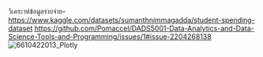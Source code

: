 วิเคระาห์ข้อมูลรายจ่าย-
https://www.kaggle.com/datasets/sumanthnimmagadda/student-spending-dataset
https://github.com/Pomaccel/DADS5001-Data-Analytics-and-Data-Science-Tools-and-Programming/issues/1#issue-2204268138
![6610422013_Plotly](https://github.com/Pomaccel/DADS5001-Data-Analytics-and-Data-Science-Tools-and-Programming/assets/158060569/e62adbbd-70d4-4028-9033-a36551ab8c27)
